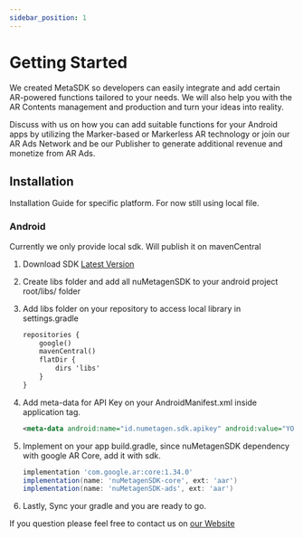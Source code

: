 ```yaml
---
sidebar_position: 1
---
```

# Getting Started

We created MetaSDK so developers can easily integrate and add certain AR-powered functions tailored to your needs. We will also help you with the AR Contents management and production and turn your ideas into reality.

Discuss with us on how you can add suitable functions for your Android apps by utilizing the Marker-based or Markerless AR technology or join our AR Ads Network and be our Publisher to generate additional revenue and monetize from AR Ads.

## Installation

Installation Guide for specific platform. For now still using local file.

### Android

Currently we only provide local sdk. Will publish it on mavenCentral  

1. Download SDK [Latest Version](https://github.com/nuMetagen/nuMetagen.github.io/releases/download/v0.6.1/nuMetagenSDK-0.6.1.zip/)
2. Create libs folder and add all nuMetagenSDK to your android project root/libs/ folder
3. Add libs folder on your repository to access local library in settings.gradle

    ```xml
    repositories {
        google()
        mavenCentral()
        flatDir {
            dirs 'libs'
        }
    }
    ```

4. Add meta-data for API Key on your AndroidManifest.xml inside application tag.

    ```xml
    <meta-data android:name="id.numetagen.sdk.apikey" android:value="YOUR_API_KEY" />
    ```

5. Implement on your app build.gradle, since nuMetagenSDK dependency with google AR Core, add it with sdk.

    ```gradle
    implementation 'com.google.ar:core:1.34.0'
    implementation(name: 'nuMetagenSDK-core', ext: 'aar')
    implementation(name: 'nuMetagenSDK-ads', ext: 'aar')
    ```

6. Lastly, Sync your gradle and you are ready to go.

If you question please feel free to contact us on [our Website](https://numetagen.id/)
